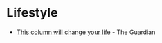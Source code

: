 # Lifestyle

* [This column will change your life](https://www.theguardian.com/lifeandstyle/series/thiscolumnwillchangeyourlife) - The Guardian

